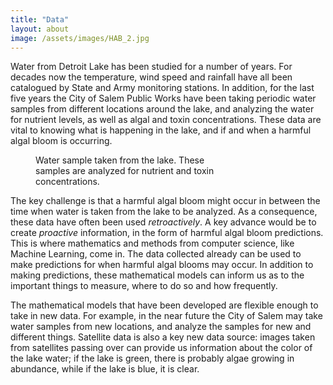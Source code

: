 ```yaml
---
title: "Data"
layout: about
image: /assets/images/HAB_2.jpg
---
```


Water from Detroit Lake has been studied for a number of years. For decades now the temperature, wind speed and rainfall have all been catalogued by State and Army monitoring stations. In addition, for the last five years the City of Salem Public Works have been taking periodic water samples from different locations around the lake, and analyzing the water for nutrient levels, as well as algal and toxin concentrations. These data are vital to knowing what is happening in the lake, and if and when a harmful algal bloom is occurring.

<figure style="width: 325px" class="align-right">
  <img src="{{ site.url }}{{ site.baseurl }}/assets/images/HAB_3_small.jpg" alt="">
  <figcaption>Water sample taken from the lake. These samples are analyzed for nutrient and toxin concentrations.</figcaption>
</figure>

The key challenge is that a harmful algal bloom might occur in between the time when water is taken from the lake to be analyzed. As a consequence, these data have often been used *retroactively*. A key advance would be to create *proactive* information, in the form of harmful algal bloom predictions. This is where mathematics and methods from computer science, like Machine Learning, come in. The data collected already can be used to make predictions for when harmful algal blooms may occur. In addition to making predictions, these mathematical models can inform us as to the important things to measure, where to do so and how frequently. 

The mathematical models that have been developed are flexible enough to take in new data. For example, in the near future the City of Salem may take water samples from new locations, and analyze the samples for new and different things. Satellite data is also a key new data source: images taken from satellites passing over can provide us information about the color of the lake water; if the lake is green, there is probably algae growing in abundance, while if the lake is blue, it is clear.


